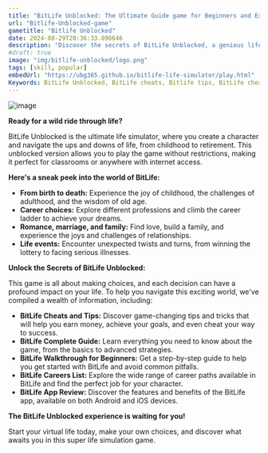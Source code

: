 ```yaml
---
title: "BitLife Unblocked: The Ultimate Guide game for Beginners and Experts"
url: "Bitlife-Unblocked-game"
gametitle: "Bitlife Unblocked"
date: 2024-08-29T20:36:33.896646
description: "Discover the secrets of BitLife Unblocked, a genious life simulator. Explore tips, tricks, and cheats to master the game and live your wildest dreams. Play now for free!"
#draft: true
image: "img/bitlife-unblocked/logo.png"
tags: [skill, popular]
embedUrl: "https://ubg365.github.io/bitlife-life-simulator/play.html"
Keywords: BitLife Unblocked, BitLife cheats, Bitlife tips, BitLife cheats 2024, BitLife tips and tricks, BitLife complete guide, BitLife walkthrough for beginners, BitLife strategy guide, BitLife careers list, BitLife app review, Download BitLife game for free, Best BitLife simulation game tips, How to play BitLife life simulator
---
```


![image](https://github.com/user-attachments/assets/ffe587ac-719d-41cd-9585-b420dcba9e67)

**Ready for a wild ride through life?** 

BitLife Unblocked is the ultimate life simulator, where you create a character and navigate the ups and downs of life, from childhood to retirement.  This unblocked version allows you to play the game without restrictions, making it perfect for classrooms or anywhere with internet access. 

**Here's a sneak peek into the world of BitLife:**

* **From birth to death:** Experience the joy of childhood, the challenges of adulthood, and the wisdom of old age.
* **Career choices:** Explore different professions and climb the career ladder to achieve your dreams.
* **Romance, marriage, and family:** Find love, build a family, and experience the joys and challenges of relationships.
* **Life events:** Encounter unexpected twists and turns, from winning the lottery to facing serious illnesses. 

**Unlock the Secrets of BitLife Unblocked:**

This game is all about making choices, and each decision can have a profound impact on your life. To help you navigate this exciting world, we've compiled a wealth of information, including:

* **BitLife Cheats and Tips:** Discover game-changing tips and tricks that will help you earn money, achieve your goals, and even cheat your way to success.
* **BitLife Complete Guide:** Learn everything you need to know about the game, from the basics to advanced strategies.
* **BitLife Walkthrough for Beginners:** Get a step-by-step guide to help you get started with BitLife and avoid common pitfalls.
* **BitLife Careers List:** Explore the wide range of career paths available in BitLife and find the perfect job for your character.
* **BitLife App Review:** Discover the features and benefits of the BitLife app, available on both Android and iOS devices.

**The BitLife Unblocked experience is waiting for you!** 

Start your virtual life today, make your own choices, and discover what awaits you in this super life simulation game. 

